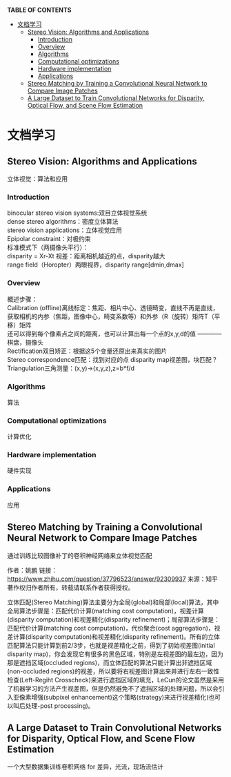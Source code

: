 **TABLE OF CONTENTS**		
<!-- TOC depthFrom:1 depthTo:6 withLinks:1 updateOnSave:1 orderedList:0 -->

- [文档学习](#文档学习)
	- [Stereo Vision: Algorithms and Applications](#stereo-vision-algorithms-and-applications)
		- [Introduction](#introduction)
		- [Overview](#overview)
		- [Algorithms](#algorithms)
		- [Computational optimizations](#computational-optimizations)
		- [Hardware implementation](#hardware-implementation)
		- [Applications](#applications)
	- [Stereo Matching by Training a Convolutional Neural Network to Compare Image Patches](#stereo-matching-by-training-a-convolutional-neural-network-to-compare-image-patches)
	- [A Large Dataset to Train Convolutional Networks for Disparity, Optical Flow, and Scene Flow Estimation](#a-large-dataset-to-train-convolutional-networks-for-disparity-optical-flow-and-scene-flow-estimation)

<!-- /TOC -->
# 文档学习
## Stereo Vision: Algorithms and Applications
立体视觉：算法和应用  
### Introduction
binocular stereo vision systems:双目立体视觉系统  
dense stereo algorithms：密度立体算法  
stereo vision applications：立体视觉应用  
Epipolar constraint：对极约束  
标准模式下（两摄像头平行）：  
disparity = Xr-Xt 视差：距离相机越近的点，disparity越大  
range field（Horopter）两眼视界，disparity range[dmin,dmax]  

### Overview
概述步骤：				
Calibration (offline)离线标定：焦距、相片中心、透镜畸变，直线不再是直线，获取相机的内参（焦距，图像中心，畸变系数等）和外参（R（旋转）矩阵T（平移）矩阵  
还可以得到每个像素点之间的距离，也可以计算出每一个点的x,y,d的值
————棋盘，摄像头  
Rectification双目矫正：根据这5个变量还原出来真实的图片  
Stereo correspondence匹配：找到对应的点	disparity map视差图，块匹配？  
Triangulation三角测量：(x,y)->(x,y,z),z=b*f/d  

### Algorithms
算法
### Computational optimizations
计算优化
### Hardware implementation
硬件实现
### Applications
应用

## Stereo Matching by Training a Convolutional Neural Network to Compare Image Patches
通过训练比较图像补丁的卷积神经网络来立体视觉匹配

作者：姚鹏
链接：https://www.zhihu.com/question/37796523/answer/92309937
来源：知乎
著作权归作者所有，转载请联系作者获得授权。

立体匹配(Stereo Matching)算法主要分为全局(global)和局部(local)算法，其中全局算法步骤是：匹配代价计算(matching cost computation)，视差计算(disparity computation)和视差精化(disparity refinement)；局部算法步骤是：匹配代价计算(matching cost computation)，代价聚合(cost aggregation)，视差计算(disparity computation)和视差精化(disparity refinement)。所有的立体匹配算法只能计算到前2/3步，也就是视差精化之前，得到了初始视差图(initial disparity map)，你会发现它有很多的黑色区域，特别是左视差图的最左边，因为那是遮挡区域(occluded regions)，而立体匹配的算法只能计算出非遮挡区域(non-occluded regions)的视差，所以要将右视差图计算出来并进行左右一致性检查(Left-Regiht Crosscheck)来进行遮挡区域的填充，LeCun的论文虽然是采用了机器学习的方法产生视差图，但是仍然避免不了遮挡区域的处理问题，所以会引入亚像素增强(subpixel enhancement)这个策略(strategy)来进行视差精化(也可以叫后处理-post processing)。

## A Large Dataset to Train Convolutional Networks for Disparity, Optical Flow, and Scene Flow Estimation
一个大型数据集训练卷积网络 for 差异，光流，现场流估计
